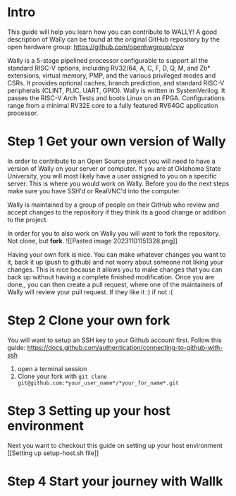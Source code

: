 # Intro

This guide will help you learn how you can contribute to WALLY! A good description of Wally can be found at the original GitHub repository by the open hardware group: https://github.com/openhwgroup/cvw

Wally is a 5-stage pipelined processor configurable to support all the standard RISC-V options, incluidng RV32/64, A, C, F, D, Q, M, and Zb* extensions, virtual memory, PMP, and the various privileged modes and CSRs. It provides optional caches, branch prediction, and standard RISC-V peripherals (CLINT, PLIC, UART, GPIO). Wally is written in SystemVerilog. It passes the RISC-V Arch Tests and boots Linux on an FPGA. Configurations range from a minimal RV32E core to a fully featured RV64GC application processor.

# Step 1 Get your own version of Wally
In order to contribute to an Open Source project you will need to have a version of Wally on your server or computer. If you are at Oklahoma State University, you will most likely have a user assigned to you on a specific server. This is where you would work on Wally. Before you do the next steps make sure you have SSH'd or RealVNC'd into the computer. 

Wally is maintained by a group of people on their GitHub who review and accept changes to the repository if they think its a good change or addition to the project. 

In order for you to also work on Wally you will want to fork the repository. Not clone, but **fork**. 
![[Pasted image 20231101151328.png]]

Having your own fork is nice. You can make whatever changes you want to it, back it up (push to github) and not worry about someone not liking your changes. This is nice because it allows you to make changes that you can back up without having a complete finished modification. Once you are done,, you can then create a pull request, where one of the maintainers of Wally will review your pull request. If they like it :) if not :(

# Step 2 Clone your own fork

You will want to setup an SSH key to your Github account first. Follow this guide: https://docs.github.com/authentication/connecting-to-github-with-ssh

1) open a terminal session
2) Clone your fork with `git clone git@github.com:*your_user_name*/*your_for_name*.git` 

# Step 3 Setting up your host environment
Next you want to checkout this guide on setting up your host environment
[[Setting up setup-host.sh file]]


# Step 4 Start your journey with Wallk
